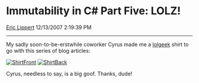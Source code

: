<div id="page">

# Immutability in C\# Part Five: LOLZ\!

[Eric Lippert](https://social.msdn.microsoft.com/profile/Eric%20Lippert) 12/13/2007 2:19:39 PM

-----

<div id="content">

<div class="mine">

My sadly soon-to-be-erstwhile coworker Cyrus made me a [lolgeek](http://lolgeeks.com/) shirt to go with this series of blog articles:

[![ShirtFront](https://msdnshared.blob.core.windows.net/media/TNBlogsFS/BlogFileStorage/blogs_msdn/ericlippert/WindowsLiveWriter/ImmutabilityinCPartFiveLOLZ_9F3B/ShirtFront_thumb.jpg)](https://msdnshared.blob.core.windows.net/media/TNBlogsFS/BlogFileStorage/blogs_msdn/ericlippert/WindowsLiveWriter/ImmutabilityinCPartFiveLOLZ_9F3B/ShirtFront_2.jpg) [![ShirtBack](https://msdnshared.blob.core.windows.net/media/TNBlogsFS/BlogFileStorage/blogs_msdn/ericlippert/WindowsLiveWriter/ImmutabilityinCPartFiveLOLZ_9F3B/ShirtBack_thumb.jpg)](https://msdnshared.blob.core.windows.net/media/TNBlogsFS/BlogFileStorage/blogs_msdn/ericlippert/WindowsLiveWriter/ImmutabilityinCPartFiveLOLZ_9F3B/ShirtBack_2.jpg)

Cyrus, needless to say, is a big goof. Thanks, dude\!

</div>

</div>

</div>

